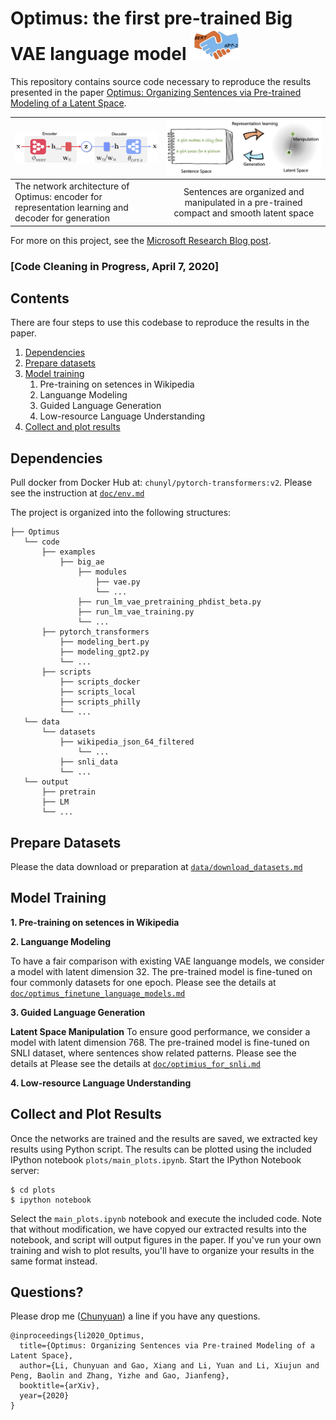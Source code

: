 # Optimus: the first pre-trained Big VAE language model <img src="doc/figs/logo_optimus.png" width="80">  


This repository contains source code necessary to reproduce the results presented in the paper [Optimus: Organizing Sentences via Pre-trained Modeling of a Latent Space](https://arxiv.org/abs/2004.04092).


|<img src="doc/figs/optimus_scheme.png" width="350"> | <img src="doc/figs/headfig_optimus.png" width="800"> 
|-------------------------|:-------------------------:|
| The network architecture of Optimus: encoder for representation learning and decoder for generation | Sentences are organized and manipulated in a pre-trained compact and smooth latent space 


For more on this project, see the [Microsoft Research Blog post](https://www.microsoft.com/en-us/research/blog/a-deep-generative-model-trifecta-three-advances-that-work-towards-harnessing-large-scale-power/).


### [Code Cleaning in Progress, April 7, 2020]

## Contents
There are four steps to use this codebase to reproduce the results in the paper.

1. [Dependencies](#dependencies)
2. [Prepare datasets](#prepare-datasets)
3. [Model training](#Model-training)
    1. Pre-training on setences in Wikipedia
    2. Languange Modeling
    3. Guided Language Generation
    4. Low-resource Language Understanding
4. [Collect and plot results](#collect-and-plot-results)


## Dependencies

Pull docker from Docker Hub at: `chunyl/pytorch-transformers:v2`. Please see the instruction at [`doc/env.md`](doc/env.md)

The project is organized into the following structures:
```
├── Optimus
   └── code
       ├── examples
           ├── big_ae
               ├── modules
                   ├── vae.py
                   └── ...
               ├── run_lm_vae_pretraining_phdist_beta.py
               ├── run_lm_vae_training.py
               └── ...
	   ├── pytorch_transformers
           ├── modeling_bert.py
           ├── modeling_gpt2.py
           └── ...
       ├── scripts
           ├── scripts_docker
	       ├── scripts_local
	       ├── scripts_philly
           └── ...
   └── data
       └── datasets
           ├── wikipedia_json_64_filtered
               └── ...
	       ├── snli_data
           └── ...
   └── output
       ├── pretrain
       ├── LM
       └── ...       
```

## Prepare Datasets

Please the data download or preparation at [`data/download_datasets.md`](data/download_datasets.md)

## Model Training

**1. Pre-training on setences in Wikipedia**

**2. Languange Modeling**

To have a fair comparison with existing VAE languange models, we consider a model with latent dimension 32. The pre-trained model is fine-tuned on four commonly datasets for one epoch. Please see the details at [`doc/optimus_finetune_language_models.md`](doc/optimus_finetune_language_models.md)

**3. Guided Language Generation**


**Latent Space Manipulation** To ensure good performance, we consider a model with latent dimension 768. The pre-trained model is fine-tuned on SNLI dataset, where sentences show related patterns. Please see the details at 
Please see the details at [`doc/optimius_for_snli.md`](doc/optimius_for_snli.md)

**4. Low-resource Language Understanding**

## Collect and Plot Results

Once the networks are trained and the results are saved, we extracted key results using Python script. The results can be plotted using the included IPython notebook `plots/main_plots.ipynb`.
Start the IPython Notebook server:

```
$ cd plots
$ ipython notebook
```

Select the `main_plots.ipynb` notebook and execute the included
code. Note that without modification, we have copyed our extracted results into the notebook, and script will output figures in the paper. If you've run your own training and wish to plot results, you'll have to organize your results in the same format instead.


## Questions?

Please drop me ([Chunyuan](http://chunyuan.li/)) a line if you have any questions.


```
@inproceedings{li2020_Optimus,
  title={Optimus: Organizing Sentences via Pre-trained Modeling of a Latent Space},
  author={Li, Chunyuan and Gao, Xiang and Li, Yuan and Li, Xiujun and Peng, Baolin and Zhang, Yizhe and Gao, Jianfeng},
  booktitle={arXiv},
  year={2020}
}
```


